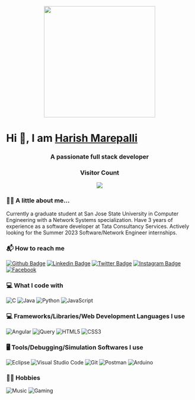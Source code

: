 <div id="header" align="center">
  <img src="https://camo.githubusercontent.com/f2caaa36dca1a4a7ecd1332d7f3a69c37238caaaedc530e2612cc28b0ed3cf5e/68747470733a2f2f7777772e76656e756578706c6f7265722e636f6d2e73672f75706c6f6164732f576f726b696e67253230696e25323070726f6772657373732e676966" width="300px"/>
</div>
<h1>Hi 👋, I am 
  <a href="http://harishmarepalli.com">Harish Marepalli</a>
</h1>
<h3 align="center">A passionate full stack developer</h3>
<h3 align="center"> Visitor Count </h3>
<p align="center"> 
  <img src="https://profile-counter.glitch.me/HarishMarepalli/count.svg" />
</p>

### :man_technologist: A little about me...

Currently a graduate student at San Jose State University in Computer Engineering with a Network Systems specialization. Have 3 years of experience as a software developer at Tata Consultancy Services. Actively looking for the Summer 2023 Software/Network Engineer internships.

### :mailbox_with_mail: How to reach me
[![Github Badge](http://img.shields.io/badge/-GitHub-black?style=for-the-badge&logo=github&link=https://github.com/HarishMarepalli/)](https://github.com/HarishMarepalli/)
[![Linkedin Badge](https://img.shields.io/badge/-LinkedIn-blue?style=for-the-badge&logo=Linkedin&logoColor=white&link=https://www.linkedin.com/in/harish-marepalli-9a544914a/)](https://www.linkedin.com/in/harish-marepalli-9a544914a)
[![Twitter Badge](https://img.shields.io/badge/-Twitter-1ca0f1?style=for-the-badge&logo=twitter&logoColor=white&link=https://twitter.com/HarishMarepalli)](https://twitter.com/HarishMarepalli)
[![Instagram Badge](https://img.shields.io/badge/Instagram-%23E4405F.svg?style=for-the-badge&logo=Instagram&logoColor=white&link=https://www.instagram.com/harish.marepalli/)](https://www.instagram.com/harish.marepalli)
[![Facebook](https://img.shields.io/badge/Facebook-%231877F2.svg?style=for-the-badge&logo=Facebook&logoColor=white&link=https://www.facebook.com/marepalli.harish/)](https://www.facebook.com/marepalli.harish)

### :computer: What I code with
![C](https://img.shields.io/badge/-C-A8B9CC?logo=C&logoColor=black&style=for-the-badge)
![Java](https://img.shields.io/badge/java-%23ED8B00.svg?style=for-the-badge&logo=java&logoColor=white)
![Python](https://img.shields.io/badge/-Python-3776AB?logo=Python&logoColor=black&style=for-the-badge)
![JavaScript](https://img.shields.io/badge/javascript-%23323330.svg?style=for-the-badge&logo=javascript&logoColor=%23F7DF1E)

### :computer: Frameworks/Libraries/Web Development Languages I use
![Angular](https://img.shields.io/badge/angular-%23DD0031.svg?style=for-the-badge&logo=angular&logoColor=white)
![jQuery](https://img.shields.io/badge/jquery-%230769AD.svg?style=for-the-badge&logo=jquery&logoColor=white)
![HTML5](https://img.shields.io/badge/html5-%23E34F26.svg?style=for-the-badge&logo=html5&logoColor=white)
![CSS3](https://img.shields.io/badge/css3-%231572B6.svg?style=for-the-badge&logo=css3&logoColor=white)

### :desktop_computer: Tools/Debugging/Simulation Softwares I use
![Eclipse](https://img.shields.io/badge/Eclipse-FE7A16.svg?style=for-the-badge&logo=Eclipse&logoColor=white)
![Visual Studio Code](https://img.shields.io/badge/Visual%20Studio%20Code-0078d7.svg?style=for-the-badge&logo=visual-studio-code&logoColor=white)
![Git](https://img.shields.io/badge/git-%23F05033.svg?style=for-the-badge&logo=git&logoColor=white)
![Postman](https://img.shields.io/badge/Postman-FF6C37?style=for-the-badge&logo=postman&logoColor=white)
![Arduino](https://img.shields.io/badge/-Arduino-00979D?style=for-the-badge&logo=Arduino&logoColor=white)

### :massage_man: Hobbies
![Music](https://img.shields.io/badge/Music-9933CC?style=for-the-badge&logo=apple-music&logoColor=white)
![Gaming](https://img.shields.io/badge/-Gaming-107C10?logo=Xbox&logoColor=black&style=for-the-badge)

